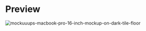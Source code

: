 # Preview

![mockuuups-macbook-pro-16-inch-mockup-on-dark-tile-floor](https://github.com/user-attachments/assets/6c02ee36-7786-4638-b994-f8a4384663f8)
